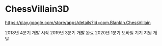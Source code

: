 # ChessVillain3D
https://play.google.com/store/apps/details?id=com.BlankIn.ChessVillain

  2018년 4분기 개발 시작
  2019년 3분기 개발 완료
  2020년 1분기 모바일 기기 지원 개발
